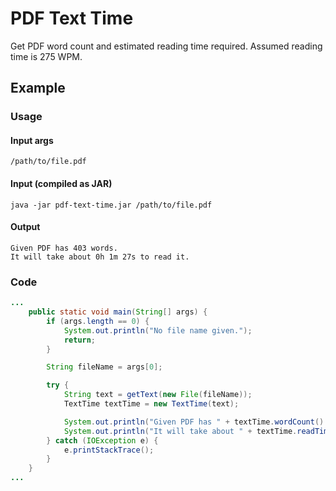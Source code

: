 # PDF Text Time
Get PDF word count and estimated reading time required. Assumed reading time is 275 WPM.

## Example

### Usage

#### Input args
```
/path/to/file.pdf
```

#### Input (compiled as JAR)
```
java -jar pdf-text-time.jar /path/to/file.pdf
```

#### Output
```
Given PDF has 403 words.
It will take about 0h 1m 27s to read it.
```

### Code
```java
...
    public static void main(String[] args) {
        if (args.length == 0) {
            System.out.println("No file name given.");
            return;
        }

        String fileName = args[0];

        try {
            String text = getText(new File(fileName));
            TextTime textTime = new TextTime(text);

            System.out.println("Given PDF has " + textTime.wordCount() + " words.");
            System.out.println("It will take about " + textTime.readTimeHuman(TimeType.FULL) + " to read it.");
        } catch (IOException e) {
            e.printStackTrace();
        }
    }
...
```
